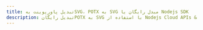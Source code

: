 ---title: تبدیل پاورپوینت بهSVG، POTX به SVG مبدل رایگان یا Nodejs SDKdescription: تبدیل رایگانPOTX به SVG با استفاده از Nodejs Cloud APIs & SDK. همچنین اسناد Microsoft PowerPoint را در Cloud ایجاد، ویرایش و رندر کنید.---